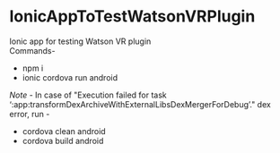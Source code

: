 # IonicAppToTestWatsonVRPlugin
Ionic app for testing Watson VR plugin<br>
Commands-<br>
   + npm i<br>
   + ionic cordova run android

*Note* - In case of "Execution failed for task ‘:app:transformDexArchiveWithExternalLibsDexMergerForDebug’." dex error,
run -<br>
   + cordova clean android
   + cordova build android
